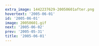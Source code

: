 ```yaml
---
extra_image: 1442237629-20050601after.png
hovertext: '2005-06-01'
id: '2005-06-01'
image: 20050601.gif
next: '2005-06-02'
prev: '2005-05-31'
title: '2005-06-01'
---
```

